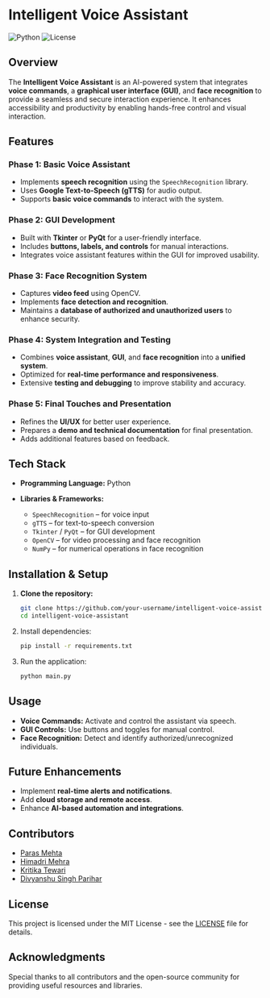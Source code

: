 # Intelligent Voice Assistant

![Python](https://img.shields.io/badge/Python-3.9+-blue.svg)
![License](https://img.shields.io/badge/License-MIT-green.svg)

## Overview
The **Intelligent Voice Assistant** is an AI-powered system that integrates **voice commands**, a **graphical user interface (GUI)**, and **face recognition** to provide a seamless and secure interaction experience. It enhances accessibility and productivity by enabling hands-free control and visual interaction.

## Features

### Phase 1: Basic Voice Assistant
- Implements **speech recognition** using the `SpeechRecognition` library.
- Uses **Google Text-to-Speech (gTTS)** for audio output.
- Supports **basic voice commands** to interact with the system.

### Phase 2: GUI Development
- Built with **Tkinter** or **PyQt** for a user-friendly interface.
- Includes **buttons, labels, and controls** for manual interactions.
- Integrates voice assistant features within the GUI for improved usability.

### Phase 3: Face Recognition System
- Captures **video feed** using OpenCV.
- Implements **face detection and recognition**.
- Maintains a **database of authorized and unauthorized users** to enhance security.

### Phase 4: System Integration and Testing
- Combines **voice assistant**, **GUI**, and **face recognition** into a **unified system**.
- Optimized for **real-time performance and responsiveness**.
- Extensive **testing and debugging** to improve stability and accuracy.

### Phase 5: Final Touches and Presentation
- Refines the **UI/UX** for better user experience.
- Prepares a **demo and technical documentation** for final presentation.
- Adds additional features based on feedback.

## Tech Stack

- **Programming Language:** Python

- **Libraries & Frameworks:**
  - `SpeechRecognition` – for voice input
  - `gTTS` – for text-to-speech conversion
  - `Tkinter` / `PyQt` – for GUI development
  - `OpenCV` – for video processing and face recognition
  - `NumPy` – for numerical operations in face recognition
    

## Installation & Setup

1. **Clone the repository:**
   ```bash
   git clone https://github.com/your-username/intelligent-voice-assistant.git
   cd intelligent-voice-assistant
   
2. Install dependencies:
   ```bash
   pip install -r requirements.txt
   ```
3. Run the application:
   ```bash
   python main.py
   ```

## Usage
- **Voice Commands:** Activate and control the assistant via speech.
- **GUI Controls:** Use buttons and toggles for manual control.
- **Face Recognition:** Detect and identify authorized/unrecognized individuals.


## Future Enhancements
- Implement **real-time alerts and notifications**.
- Add **cloud storage and remote access**.
- Enhance **AI-based automation and integrations**.
  
## Contributors
- [Paras Mehta](https://github.com/Paras-Mehta007)
- [Himadri Mehra](https://github.com/Himadrimehra)
- [Kritika Tewari](https://github.com/kritikatewari981)
- [Divyanshu Singh Parihar](https://github.com/divy000)

## License
This project is licensed under the MIT License - see the [LICENSE](LICENSE) file for details.

## Acknowledgments
Special thanks to all contributors and the open-source community for providing useful resources and libraries.
